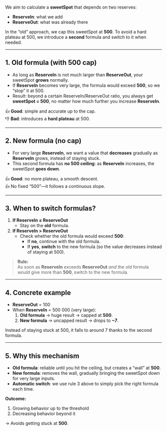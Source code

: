 
We aim to calculate a **sweetSpot** that depends on two reserves:

- **ReserveIn**: what we add  
- **ReserveOut**: what was already there

In the “old” approach, we cap this sweetSpot at **500**. To avoid a hard plateau at 500, we introduce a **second** formula and switch to it when needed.

---

## 1. Old formula (with 500 cap)

- As long as **ReserveIn** is not much larger than **ReserveOut**, your sweetSpot **grows** normally.  
- If **ReserveIn** becomes very large, the formula would exceed **500**, so we “stop” it at 500.  
- Result: beyond a certain ReserveIn/ReserveOut ratio, you always get **sweetSpot = 500**, no matter how much further you increase **ReserveIn**.

👍 **Good**: simple and accurate up to the cap.  
👎 **Bad**: introduces a **hard plateau** at 500.

---

## 2. New formula (no cap)

- For very large **ReserveIn**, we want a value that **decreases** gradually as **ReserveIn** grows, instead of staying stuck.  
- This second formula has **no 500 ceiling**: as **ReserveIn** increases, the sweetSpot **goes down**.

👍 **Good**: no more plateau, a smooth descent.  
👍 No fixed “500”—it follows a continuous slope.

---

## 3. When to switch formulas?

1. **If ReserveIn ≤ ReserveOut**  
   - Stay on the **old** formula.  
2. **If ReserveIn > ReserveOut**  
   - Check whether the old formula would exceed **500**:  
     - If **no**, continue with the old formula.  
     - If **yes**, **switch** to the new formula (so the value decreases instead of staying at 500).

> **Rule:**  
> As soon as **ReserveIn** exceeds **ReserveOut** _and_ the old formula would give more than **500**, switch to the new formula.

---

## 4. Concrete example

- **ReserveOut** = 100  
- When **ReserveIn** = 500 000 (very large):  
  1. **Old formula** → huge result → capped at **500**.  
  2. **New formula** → uncapped result → drops to **~7**.  

Instead of staying stuck at 500, it falls to around 7 thanks to the second formula.

---

## 5. Why this mechanism

- **Old formula**: reliable until you hit the ceiling, but creates a “wall” at **500**.  
- **New formula**: removes the wall, gradually bringing the sweetSpot down for very large inputs.  
- **Automatic switch**: we use rule 3 above to simply pick the right formula each time.

**Outcome:**  
1. Growing behavior up to the threshold  
2. Decreasing behavior beyond it  

→ Avoids getting stuck at **500**.